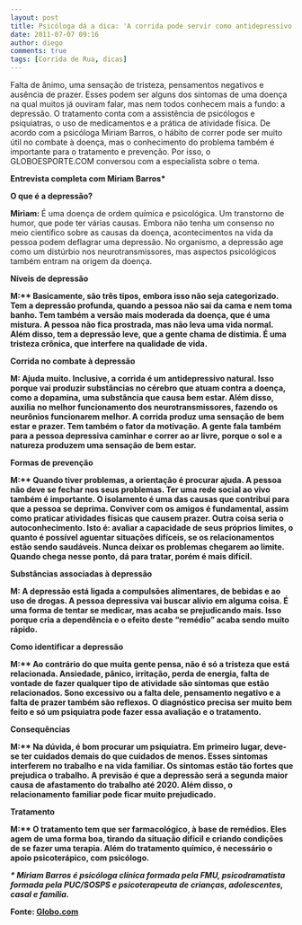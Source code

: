 ```yaml
---
layout: post
title: Psicóloga dá a dica: 'A corrida pode servir como antidepressivo natural'
date: 2011-07-07 09:16
author: diego
comments: true
tags: [Corrida de Rua, dicas]
---
```

Falta de ânimo, uma sensação de tristeza, pensamentos negativos e ausência de prazer. Esses podem ser alguns dos sintomas de uma doença na qual muitos já ouviram falar, mas nem todos conhecem mais a fundo: a depressão. O tratamento conta com a assistência de psicólogos e psiquiatras, o uso de medicamentos e a prática de atividade física. De acordo com a psicóloga Miriam Barros, o hábito de correr pode ser muito útil no combate à doença, mas o conhecimento do problema também é importante para o tratamento e prevenção. Por isso, o GLOBOESPORTE.COM conversou com a especialista sobre o tema.

<strong>Entrevista completa com Miriam Barros*</strong>

<strong>O que é a depressão?</strong>

<strong>Miriam: </strong>É uma doença de ordem química e psicológica. Um transtorno de humor, que pode ter várias causas. Embora não tenha um consenso no meio científico sobre as causas da doença, acontecimentos na vida da pessoa podem deflagrar uma depressão. No organismo, a depressão age como um distúrbio nos neurotransmissores, mas aspectos psicológicos também entram na origem da doença.

<strong>Níveis de depressão</strong>

<strong>M:** Basicamente, são três tipos, embora isso não seja categorizado. Tem a depressão profunda, quando a pessoa não sai da cama e nem toma banho. Tem também a versão mais moderada da doença, que é uma mistura. A pessoa não fica prostrada, mas não leva uma vida normal. Além disso, tem a depressão leve, que a gente chama de distimia. É uma tristeza crônica, que interfere na qualidade de vida.

<strong>Corrida no combate à depressão</strong>

<strong>M: </strong>Ajuda muito. Inclusive, a corrida é um antidepressivo natural. Isso porque vai produzir substâncias no cérebro que atuam contra a doença, como a dopamina, uma substância que causa bem estar. Além disso, auxilia no melhor funcionamento dos neurotransmissores, fazendo os neurônios funcionarem melhor. A corrida produz uma sensação de bem estar e prazer. Tem também o fator da motivação. A gente fala também para a pessoa depressiva caminhar e correr ao ar livre, porque o sol e a natureza produzem uma sensação de bem estar.

<strong>Formas de prevenção</strong>

<strong>M:** Quando tiver problemas, a orientação é procurar ajuda. A pessoa não deve se fechar nos seus problemas. Ter uma rede social ao vivo também é importante. O isolamento é uma das causas que contribui para que a pessoa se deprima. Conviver com os amigos é fundamental, assim como praticar atividades físicas que causem prazer. Outra coisa seria o autoconhecimento. Isto é: avaliar a capacidade de seus próprios limites, o quanto é possível aguentar situações difíceis, se os relacionamentos estão sendo saudáveis. Nunca deixar os problemas chegarem ao limite. Quando chega nesse ponto, dá para tratar, porém é mais difícil.

<strong>Substâncias associadas à depressão</strong>

<strong>M: </strong>A depressão está ligada a compulsões alimentares, de bebidas e ao uso de drogas. A pessoa depressiva vai buscar alívio em alguma coisa. É uma forma de tentar se medicar, mas acaba se prejudicando mais. Isso porque cria a dependência e o efeito deste “remédio” acaba sendo muito rápido.

<strong>Como identificar a depressão</strong>

<strong>M:** Ao contrário do que muita gente pensa, não é só a tristeza que está relacionada. Ansiedade, pânico, irritação, perda de energia, falta de vontade de fazer qualquer tipo de atividade são sintomas que estão relacionados. Sono excessivo ou a falta dele, pensamento negativo e a falta de prazer também são reflexos. O diagnóstico precisa ser muito bem feito e só um psiquiatra pode fazer essa avaliação e o tratamento.

<strong>Consequências</strong>

<strong>M:** Na dúvida, é bom procurar um psiquiatra. Em primeiro lugar, deve-se ter cuidados demais do que cuidados de menos. Esses sintomas interferem no trabalho e na vida familiar. Os sintomas estão tão fortes que prejudica o trabalho. A previsão é que a depressão será a segunda maior causa de afastamento do trabalho até 2020. Além disso, o relacionamento familiar pode ficar muito prejudicado.

<strong>Tratamento</strong>

<strong> M:** O tratamento tem que ser farmacológico, à base de remédios. Eles agem de uma forma boa, tirando da situação difícil e criando condições de se fazer uma terapia. Além do tratamento químico, é necessário o apoio psicoterápico, com psicólogo.

<em>* Miriam Barros é psicóloga clínica formada pela FMU, psicodramatista formada pela PUC/SOSPS e psicoterapeuta de crianças, adolescentes, casal e família.</em>

Fonte: <a href="http://globoesporte.globo.com/atletismo/corrida-de-rua/noticia/2011/07/psicologa-da-dica-corrida-pode-servir-como-antidepressivo-natural.html" target="_blank">Globo.com</a>
